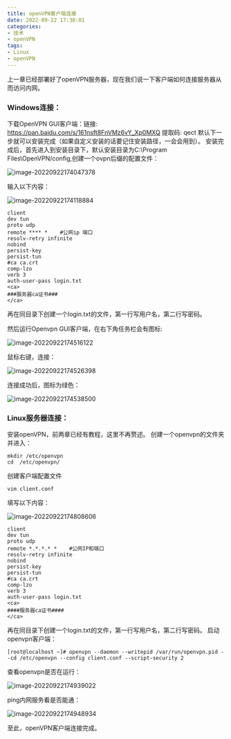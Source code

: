 ```yaml
---
title: openVPN客户端连接
date: 2022-09-22 17:38:01
categories: 
- 技术
- openVPN
tags:
- Linux
- openVPN
---
```


上一章已经部署好了openVPN服务器，现在我们说一下客户端如何连接服务器从而访问内网。

<!--more-->

### Windows连接：

下载OpenVPN GUI客户端：链接:  https://pan.baidu.com/s/161nsft8FnVMz6vY_Xp0MXQ 提取码: qect
默认下一步就可以安装完成（如果自定义安装的话要记住安装路径，一会会用到）。
安装完成后，首先进入到安装目录下，默认安装目录为C:\Program Files\OpenVPN/config,创建一个ovpn后缀的配置文件：

![image-20220922174047378](C:\Users\Administrator\AppData\Roaming\Typora\typora-user-images\image-20220922174047378.png)

输入以下内容：

![image-20220922174118884](C:\Users\Administrator\AppData\Roaming\Typora\typora-user-images\image-20220922174118884.png)

```
client
dev tun
proto udp
remote **** *    #公网ip 端口
resolv-retry infinite
nobind
persist-key
persist-tun
#ca ca.crt
comp-lzo
verb 3
auth-user-pass login.txt
<ca>
###服务器ca证书###
</ca>
```

再在同目录下创建一个login.txt的文件，第一行写用户名，第二行写密码。

然后运行Openvpn GUI客户端，在右下角任务栏会有图标:

![image-20220922174516122](C:\Users\Administrator\AppData\Roaming\Typora\typora-user-images\image-20220922174516122.png)

鼠标右键，连接：

![image-20220922174526398](C:\Users\Administrator\AppData\Roaming\Typora\typora-user-images\image-20220922174526398.png)

连接成功后，图标为绿色：

![image-20220922174538500](C:\Users\Administrator\AppData\Roaming\Typora\typora-user-images\image-20220922174538500.png)

### Linux服务器连接：

安装openVPN，前两章已经有教程，这里不再赘述。
创建一个openvpn的文件夹并进入：

```
mkdir /etc/openvpn
cd  /etc/openvpn/
```

创建客户端配置文件

```
vim client.conf
```

填写以下内容：

![image-20220922174808606](C:\Users\Administrator\AppData\Roaming\Typora\typora-user-images\image-20220922174808606.png)

```
client
dev tun
proto udp
remote *.*.*.* *    #公网IP和端口
resolv-retry infinite
nobind
persist-key
persist-tun
#ca ca.crt
comp-lzo
verb 3
auth-user-pass login.txt
<ca>
####服务器ca证书####
</ca>
```

再在同目录下创建一个login.txt的文件，第一行写用户名，第二行写密码。
启动openvpn客户端：

```
[root@localhost ~]# openvpn --daemon --writepid /var/run/openvpn.pid --cd /etc/openvpn --config client.conf --script-security 2
```

查看openvpn是否在运行：

![image-20220922174939022](C:\Users\Administrator\AppData\Roaming\Typora\typora-user-images\image-20220922174939022.png)

ping内网服务看是否能通：

![image-20220922174948934](C:\Users\Administrator\AppData\Roaming\Typora\typora-user-images\image-20220922174948934.png)

至此，openVPN客户端连接完成。
